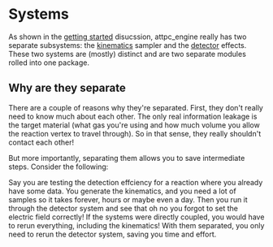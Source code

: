 # Systems

As shown in the [getting started](./getting_started.md) disucssion, attpc_engine really has two separate subsystems: the [kinematics](./kinematics/index.md) sampler and the [detector](./detector/index.md) effects. These two systems are (mostly) distinct and are two separate modules rolled into one package.

## Why are they separate

There are a couple of reasons why they're separated. First, they don't really need to know much about each other. The only real information leakage is the target material (what gas you're using and how much volume you allow the reaction vertex to travel through). So in that sense, they really shouldn't contact each other!

But more importantly, separating them allows you to save intermediate steps. Consider the following:

Say you are testing the detection effciency for a reaction where you already have some data. You generate the kinematics, and you need a lot of samples so it takes forever, hours or maybe even a day. Then you run it through the detector system and see that oh no you forgot to set the electric field correctly! If the systems were directly coupled, you would have to rerun everything, including the kinematics! With them separated, you only need to rerun the detector system, saving you time and effort. 